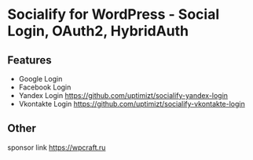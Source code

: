 Socialify for WordPress - Social Login, OAuth2, HybridAuth
=============

## Features
- Google Login
- Facebook Login
- Yandex Login https://github.com/uptimizt/socialify-yandex-login
- Vkontakte Login https://github.com/uptimizt/socialify-vkontakte-login

## Other

sponsor link 
https://wpcraft.ru